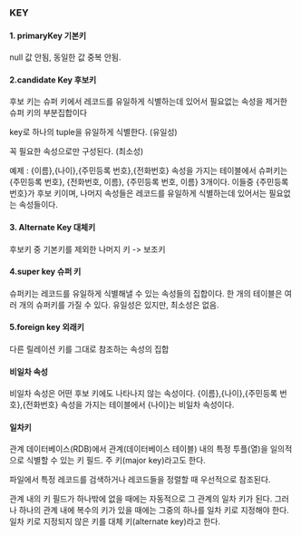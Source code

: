 ### KEY

#### 1. primaryKey 기본키
null 값 안됨, 동일한 값 중복 안됨.

#### 2.candidate Key 후보키
후보 키는 슈퍼 키에서 레코드를 유일하게 식별하는데 있어서 필요없는 속성을 제거한 슈퍼 키의 부분집합이다

key로 하나의 tuple을 유일하게 식별한다. (유일성)

꼭 필요한 속성으로만 구성된다. (최소성)


예제 : {이름},{나이},{주민등록 번호},{전화번호} 속성을 가지는 테이블에서 슈퍼키는 {주민등록 번호}, {전화번호, 이름}, {주민등록 번호, 이름} 3개이다. 이들중 {주민등록 번호}가 후보 키이며, 나머지 속성들은 레코드를 유일하게 식별하는데 있어서는 필요없는 속성들이다.

#### 3. Alternate Key 대체키
후보키 중 기본키를 제외한 나머지 키 -> 보조키 

#### 4.super key 슈퍼 키 
슈퍼키는 레코드를 유일하게 식별해낼 수 있는 속성들의 집합이다. 한 개의 테이블은 여러 개의 슈퍼키를 가질 수 있다.
유일성은 있지만, 최소성은 없음.

#### 5.foreign key 외래키
다른 릴레이션 키를 그대로 참조하는 속성의 집합

#### 비일차 속성
비일차 속성은 어떤 후보 키에도 나타나지 않는 속성이다. {이름},{나이},{주민등록 번호},{전화번호} 속성을 가지는 테이블에서 {나이}는 비일차 속성이다.

#### 일차키
관계 데이터베이스(RDB)에서 관계(데이터베이스 테이블) 내의 특정 투플(열)을 일의적으로 식별할 수 있는 키 필드. 주 키(major key)라고도 한다.

파일에서 특정 레코드를 검색하거나 레코드들을 정렬할 때 우선적으로 참조된다.

관계 내의 키 필드가 하나밖에 없을 때에는 자동적으로 그 관계의 일차 키가 된다. 그러나 하나의 관계 내에 복수의 키가 있을 때에는 그중의 하나를 일차 키로 지정해야 한다. 일차 키로 지정되지 않은 키를 대체 키(alternate key)라고 한다.
